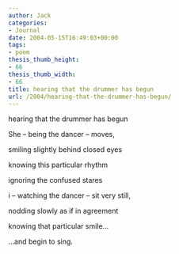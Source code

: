 ```yaml
---
author: Jack
categories:
- Journal
date: 2004-05-15T16:49:03+00:00
tags:
- poem
thesis_thumb_height:
- 66
thesis_thumb_width:
- 66
title: hearing that the drummer has begun
url: /2004/hearing-that-the-drummer-has-begun/
---
```


hearing that the drummer has begun
  
She &#8211; being the dancer &#8211; moves,
  
smiling slightly behind closed eyes
  
knowing this particular rhythm

ignoring the confused stares
  
i &#8211; watching the dancer &#8211; sit very still,
  
nodding slowly as if in agreement
  
knowing that particular smile&#8230;

&#8230;and begin to sing.